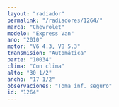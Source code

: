 ```yaml
---
layout: "radiador"
permalink: "/radiadores/1264/"
marca: "Chevrolet"
modelo: "Express Van"
ano: "2010"
motor: "V6 4.3, V8 5.3"
transmision: "Automática"
parte: "10034"
clima: "Con clima"
alto: "30 1/2"
ancho: "17 1/2"
observaciones: "Toma inf. seguro"
id: "1264"
---
```


